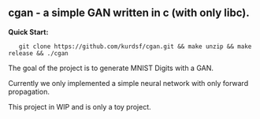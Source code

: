 ## cgan - a simple GAN written in c (with only libc).

**Quick Start:**
```
   git clone https://github.com/kurdsf/cgan.git && make unzip && make release && ./cgan
```

The goal of the project is to generate MNIST Digits with 
a GAN.

Currently we only implemented a simple neural network with only 
forward propagation.

This project in WIP and is only a toy project.







